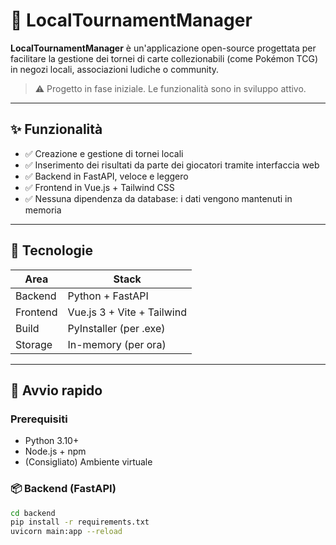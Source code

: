 # 🧩 LocalTournamentManager

**LocalTournamentManager** è un'applicazione open-source progettata per facilitare la gestione dei tornei di carte collezionabili (come Pokémon TCG) in negozi locali, associazioni ludiche o community.

> ⚠️ Progetto in fase iniziale. Le funzionalità sono in sviluppo attivo.

---

## ✨ Funzionalità

- ✅ Creazione e gestione di tornei locali
- ✅ Inserimento dei risultati da parte dei giocatori tramite interfaccia web
- ✅ Backend in FastAPI, veloce e leggero
- ✅ Frontend in Vue.js + Tailwind CSS
- ✅ Nessuna dipendenza da database: i dati vengono mantenuti in memoria

---

## 🧱 Tecnologie

| Area       | Stack                      |
|------------|----------------------------|
| Backend    | Python + FastAPI           |
| Frontend   | Vue.js 3 + Vite + Tailwind |
| Build      | PyInstaller (per .exe)     |
| Storage    | In-memory (per ora)        |

---

## 🚀 Avvio rapido

### Prerequisiti

- Python 3.10+
- Node.js + npm
- (Consigliato) Ambiente virtuale

### 📦 Backend (FastAPI)

```bash
cd backend
pip install -r requirements.txt
uvicorn main:app --reload
